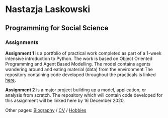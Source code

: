 # **Nastazja Laskowski**
## Programming for Social Science
### Assignments 

**Assignment 1** is a portfolio of practical work completed as part of a 1-week intensive introduction to Python. The work is based on Object Oriented Programming and Agent Based Modelling. The model contains agents wandering around and eating material (data) from the environment The repository containing code developed throughout the practicals is linked [here](https://github.com/nastazja/5995practicals/tree/master/Assignment%201).

**Assignment 2** is a major project building up a model, application, or analysis from scratch. The repository which will contain code developed for this assignment will be linked here by 16 December 2020. 

Other pages: [Biography](https://nastazja.github.io/) / [CV](https://nastazja.github.io/CV/) / [Hobbies](https://nastazja.github.io/hobbies)
